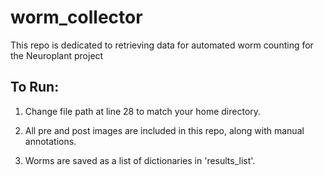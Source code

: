 # worm_collector
This repo is dedicated to retrieving data for automated worm counting for the Neuroplant project

## To Run:
1. Change file path at line 28 to match your home directory.

2. All pre and post images are included in this repo, along with manual annotations.

3. Worms are saved as a list of dictionaries in 'results_list'.
